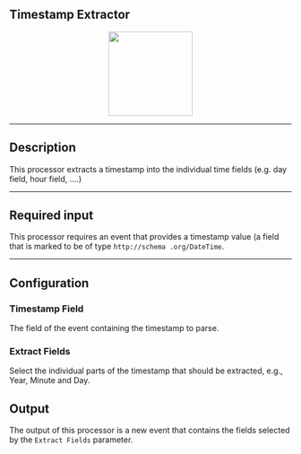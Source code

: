 <!--
  ~ Licensed to the Apache Software Foundation (ASF) under one or more
  ~ contributor license agreements.  See the NOTICE file distributed with
  ~ this work for additional information regarding copyright ownership.
  ~ The ASF licenses this file to You under the Apache License, Version 2.0
  ~ (the "License"); you may not use this file except in compliance with
  ~ the License.  You may obtain a copy of the License at
  ~
  ~    http://www.apache.org/licenses/LICENSE-2.0
  ~
  ~ Unless required by applicable law or agreed to in writing, software
  ~ distributed under the License is distributed on an "AS IS" BASIS,
  ~ WITHOUT WARRANTIES OR CONDITIONS OF ANY KIND, either express or implied.
  ~ See the License for the specific language governing permissions and
  ~ limitations under the License.
  ~
  -->

## Timestamp Extractor

<p align="center"> 
    <img src="icon.png" width="150px;" class="pe-image-documentation"/>
</p>

***

## Description

This processor extracts a timestamp into the individual time fields (e.g. day field, hour field, ....)

***

## Required input

This processor requires an event that provides a timestamp value (a field that is marked to be of type ``http://schema
.org/DateTime``.

***

## Configuration

### Timestamp Field

The field of the event containing the timestamp to parse.

### Extract Fields

Select the individual parts of the timestamp that should be extracted, e.g., Year, Minute and Day.

## Output

The output of this processor is a new event that contains the fields selected by the ``Extract Fields`` parameter.